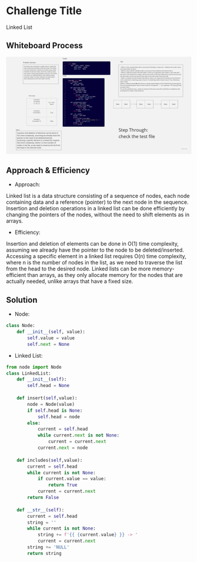 # Challenge Title
Linked List
## Whiteboard Process
![whiteboard](./whiteboard.jpg)
## Approach & Efficiency
- Approach:

Linked list is a data structure consisting of a sequence of nodes, each node containing data and a reference (pointer) to the next node in the sequence.
Insertion and deletion operations in a linked list can be done efficiently by changing the pointers of the nodes, without the need to shift elements as in arrays.
- Efficiency:

Insertion and deletion of elements can be done in O(1) time complexity, assuming we already have the pointer to the node to be deleted/inserted.
Accessing a specific element in a linked list requires O(n) time complexity, where n is the number of nodes in the list, as we need to traverse the list from the head to the desired node.
Linked lists can be more memory-efficient than arrays, as they only allocate memory for the nodes that are actually needed, unlike arrays that have a fixed size.




## Solution
- Node:
``` python
class Node:
    def __init__(self, value):
        self.value = value
        self.next = None
```
- Linked List: 
``` python
from node import Node
class LinkedList:
    def __init__(self):
        self.head = None

    def insert(self,value):
        node = Node(value)
        if self.head is None:
            self.head = node
        else:
            current = self.head
            while current.next is not None:
                current = current.next
            current.next = node
        
    def includes(self,value):
        current = self.head
        while current is not None:
            if current.value == value:
                return True
            current = current.next
        return False
    
    def __str__(self):
        current = self.head
        string = ''
        while current is not None:
            string += f'{{ {current.value} }} -> ' 
            current = current.next
        string += 'NULL'
        return string
```